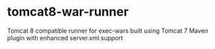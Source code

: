 # tomcat8-war-runner
Tomcat 8 compatible runner for exec-wars built using Tomcat 7 Maven plugin with enhanced server.xml support
